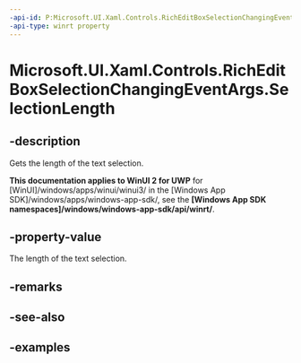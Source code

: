 ```yaml
---
-api-id: P:Microsoft.UI.Xaml.Controls.RichEditBoxSelectionChangingEventArgs.SelectionLength
-api-type: winrt property
---
```


<!-- Property syntax.
public int SelectionLength { get; }
-->

# Microsoft.UI.Xaml.Controls.RichEditBoxSelectionChangingEventArgs.SelectionLength

## -description

Gets the length of the text selection.

**This documentation applies to WinUI 2 for UWP** for [WinUI]/windows/apps/winui/winui3/ in the [Windows App SDK]/windows/apps/windows-app-sdk/, see the **[Windows App SDK namespaces]/windows/windows-app-sdk/api/winrt/**.

## -property-value

The length of the text selection.

## -remarks

## -see-also

## -examples

